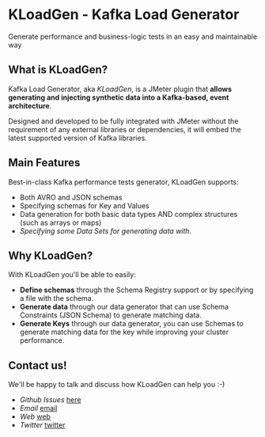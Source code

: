 # KLoadGen - Kafka Load Generator

Generate performance and business-logic tests in an easy and maintainable way

## What is KLoadGen?

Kafka Load Generator, aka _KLoadGen_, is a JMeter plugin that **allows generating and injecting synthetic data into a Kafka-based, event architecture**.

Designed and developed to be fully integrated with JMeter without the requirement of any external libraries or dependencies, it will embed the latest supported version of Kafka libraries.

## Main Features

Best-in-class Kafka performance tests generator, KLoadGen supports:

* Both AVRO and JSON schemas
* Specifying schemas for Key and Values
* Data generation for both basic data types AND complex structures (such as arrays or maps)
* _Specifying some Data Sets for generating data with_.

## Why KLoadGen?

With KLoadGen you'll be able to easily:

* **Define schemas** through the Schema Registry support or by specifying a file with the schema.
* **Generate data** through our data generator that can use Schema Constraints (JSON Schema) to generate matching data.
* **Generate Keys** through our data generator, you can use Schemas to generate matching data for the key while improving your cluster performance.

## Contact us!

We'll be happy to talk and discuss how KLoadGen can help you :-)

* *Github Issues* [here](https://github.com/corunet/kloadgen/issues)
* *Email* [email](mailto:info@corunet.com)
* *Web* [web](https://corunet.com/)
* *Twitter* [twitter](https://twitter.com/corunet)
  
